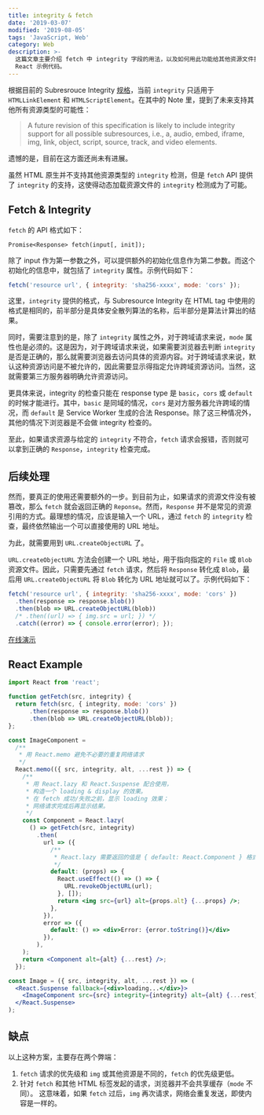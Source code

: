 ```yaml
---
title: integrity & fetch
date: '2019-03-07'
modified: '2019-08-05'
tags: 'JavaScript, Web'
category: Web
description: >-
  这篇文章主要介绍 fetch 中 integrity 字段的用法，以及如何用此功能给其他资源文件提供 integrity 的校验功能（如图片），附带
  React 示例代码。
---
```


根据目前的 Subresrouce Integrity [规格](https://www.w3.org/TR/SRI/)，当前 `integrity` 只适用于 `HTMLLinkElement` 和 `HTMLScriptElement`。在其中的 Note 里，提到了未来支持其他所有资源类型的可能性：

> A future revision of this specification is likely to include integrity support for all possible subresources, i.e., a, audio, embed, iframe, img, link, object, script, source, track, and video elements.

遗憾的是，目前在这方面还尚未有进展。

虽然 HTML 原生并不支持其他资源类型的 `integrity` 检测，但是 `fetch` API 提供了 `integrity` 的支持，这使得动态加载资源文件的 `integrity` 检测成为了可能。

## Fetch & Integrity

`fetch` 的 API 格式如下：

```text
Promise<Response> fetch(input[, init]);
```

除了 input 作为第一参数之外，可以提供额外的初始化信息作为第二参数。而这个初始化的信息中，就包括了 `integrity` 属性。示例代码如下：

```javascript
fetch('resource url', { integrity: 'sha256-xxxx', mode: 'cors' });
```

这里，`integrity` 提供的格式，与 Subresource Integrity 在 HTML tag 中使用的格式是相同的，前半部分是具体安全散列算法的名称，后半部分是算法计算出的结果。

同时，需要注意到的是，除了 `integrity` 属性之外，对于跨域请求来说，`mode` 属性也是必须的。这是因为，对于跨域请求来说，如果需要浏览器去判断 `integrity` 是否是正确的，那么就需要浏览器去访问具体的资源内容。对于跨域请求来说，默认这种资源访问是不被允许的，因此需要显示得指定允许跨域资源访问。当然，这就需要第三方服务器明确允许资源访问。

更具体来说，integrity 的检查只能在 response type 是 `basic`，`cors` 或 `default` 的时候才能进行。其中，`basic` 是同域的情况，`cors` 是对方服务器允许跨域的情况，而 `default` 是 Service Worker 生成的合法 Response。除了这三种情况外，其他的情况下浏览器是不会做 integrity 检查的。

至此，如果请求资源与给定的 `integrity` 不符合，`fetch` 请求会报错，否则就可以拿到正确的 `Response`，`integrity` 检查完成。

## 后续处理

然而，要真正的使用还需要额外的一步。到目前为止，如果请求的资源文件没有被篡改，那么 `fetch` 就会返回正确的 `Reponse`。然而，`Response` 并不是常见的资源引用的方式。最理想的情况，应该是输入一个 URL，通过 `fetch` 的 `integrity` 检查，最终依然输出一个可以直接使用的 URL 地址。

为此，就需要用到 `URL.createObjectURL` 了。

`URL.createObjectURL` 方法会创建一个 URL 地址，用于指向指定的 `File` 或 `Blob` 资源文件。因此，只需要先通过 `fetch` 请求，然后将 `Response` 转化成 `Blob`，最后用 `URL.createObjectURL` 将 `Blob` 转化为 URL 地址就可以了。示例代码如下：

```javascript
fetch('resource url', { integrity: 'sha256-xxxx', mode: 'cors' })
  .then(response => response.blob())
  .then(blob => URL.createObjectURL(blob))
  /* .then((url) => { img.src = url; }) */
  .catch((error) => { console.error(error); });
```

[在线演示](https://laysent.github.io/subresource-integrity-demo/integrity-and-fetch.html)

## React Example

```jsx
import React from 'react';

function getFetch(src, integrity) {
  return fetch(src, { integrity, mode: 'cors' })
      .then(response => response.blob())
      .then(blob => URL.createObjectURL(blob));
};

const ImageComponent =
  /**
   * 用 React.memo 避免不必要的重复网络请求
   */
  React.memo(({ src, integrity, alt, ...rest }) => {
    /**
     * 用 React.lazy 和 React.Suspense 配合使用，
     * 构造一个 loading & display 的效果。
     * 在 fetch 成功/失败之前，显示 loading 效果；
     * 网络请求完成后再显示结果。
     */
    const Component = React.lazy(
      () => getFetch(src, integrity)
        .then(
          url => ({
            /**
             * React.lazy 需要返回的值是 { default: React.Component } 格式
             */
            default: (props) => {
              React.useEffect(() => () => {
                URL.revokeObjectURL(url);
              }, []);
              return <img src={url} alt={props.alt} {...props} />;
            },
          }),
          error => ({
            default: () => <div>Error: {error.toString()}</div>
          }),
        ),
    );
    return <Component alt={alt} {...rest} />;
  });

const Image = ({ src, integrity, alt, ...rest }) => (
  <React.Suspense fallback={<div>loading...</div>}>
    <ImageComponent src={src} integrity={integrity} alt={alt} {...rest} />
  </React.Suspense>
);
```

## 缺点

以上这种方案，主要存在两个弊端：

1. `fetch` 请求的优先级和 `img` 或其他资源是不同的，`fetch` 的优先级更低。
2. 针对 `fetch` 和其他 HTML 标签发起的请求，浏览器并不会共享缓存（`mode` 不同）。
  这意味着，如果 `fetch` 过后，`img` 再次请求，网络会重复发送，即使内容是一样的。
